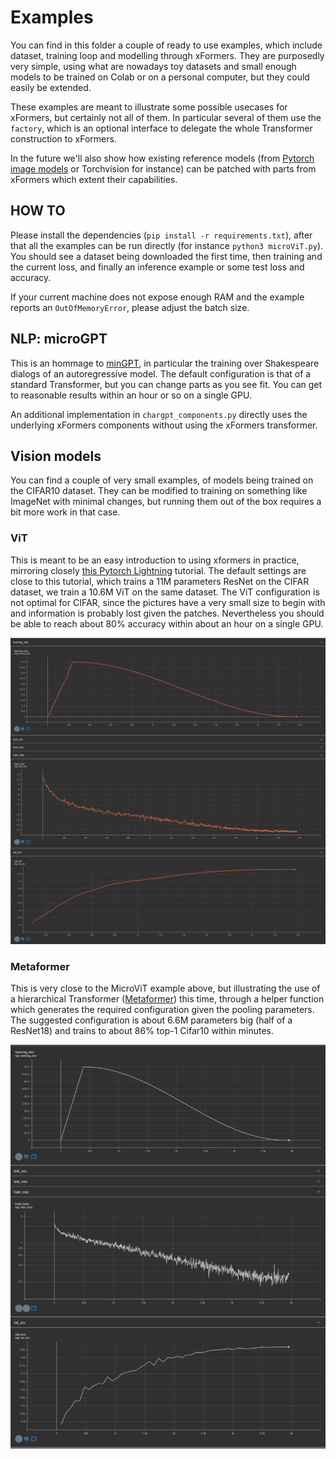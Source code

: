 
# Examples

You can find in this folder a couple of ready to use examples, which include dataset, training loop and modelling through xFormers.
They are purposedly very simple, using what are nowadays toy datasets and small enough models to be trained on Colab or on a personal computer,
but they could easily be extended.

These examples are meant to illustrate some possible usecases for xFormers, but certainly not all of them.
In particular several of them use the `factory`, which is an optional interface to delegate the whole Transformer construction to xFormers.

In the future we'll also show how existing reference models (from [Pytorch image models](https://github.com/rwightman/pytorch-image-models) or Torchvision for instance)
can be patched with parts from xFormers which extent their capabilities.

## HOW TO

Please install the dependencies (`pip install -r requirements.txt`), after that all the examples can be run directly
(for instance `python3 microViT.py`). You should see a dataset being downloaded the first time, then training and the current loss,
and finally an inference example or some test loss and accuracy.

If your current machine does not expose enough RAM and the example reports an `OutOfMemoryError`, please adjust the batch size.


## NLP: microGPT

This is an hommage to [minGPT](https://github.com/karpathy/minGPT), in particular the training over Shakespeare dialogs of an autoregressive model. The default configuration is that of a standard Transformer, but you can change parts as you see fit. You can get to reasonable results within an hour or so on a single GPU.

An additional implementation in ``chargpt_components.py`` directly uses the underlying xFormers components without using the xFormers transformer.

## Vision models

You can find a couple of very small examples, of models being trained on the CIFAR10 dataset. They can be modified to training on something like ImageNet with minimal changes, but running them out of the box requires a bit more work in that case.


### ViT

This is meant to be an easy introduction to using xformers in practice, mirroring closely [this Pytorch Lightning](https://pytorchlightning.github.io/lightning-tutorials/notebooks/lightning_examples/cifar10-baseline.html) tutorial. The default settings are close to this tutorial, which trains a 11M parameters ResNet on the CIFAR dataset, we train a 10.6M ViT on the same dataset. The ViT configuration is not optimal for CIFAR, since the pictures have a very small size to begin with and information is probably lost given the patches. Nevertheless you should be able to reach about 80% accuracy within about an hour on a single GPU.

![Example curves](../docs/assets/microViT.png)


### Metaformer

This is very close to the MicroViT example above, but illustrating the use of a hierarchical Transformer ([Metaformer](https://arxiv.org/pdf/2111.11418.pdf)) this time, through a helper function which generates the required configuration given the pooling parameters. The suggested configuration is about 6.6M parameters big (half of a ResNet18) and trains to about 86% top-1 Cifar10 within minutes.

![Example curves](../docs/assets/metaformer.png)
